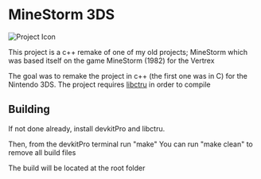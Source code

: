 # MineStorm 3DS

![Project Icon](icon.png?raw=true "MineStorm 3DS")

This project is a c++ remake of one of my old projects; MineStorm which was based itself on the game MineStorm (1982) for the Vertrex

The goal was to remake the project in c++ (the first one was in C) for the Nintendo 3DS.
The project requires [libctru](https://github.com/devkitPro/libctru) in order to compile

## Building

If not done already, install devkitPro and libctru.

Then, from the devkitPro terminal run "make"
You can run "make clean" to remove all build files

The build will be located at the root folder